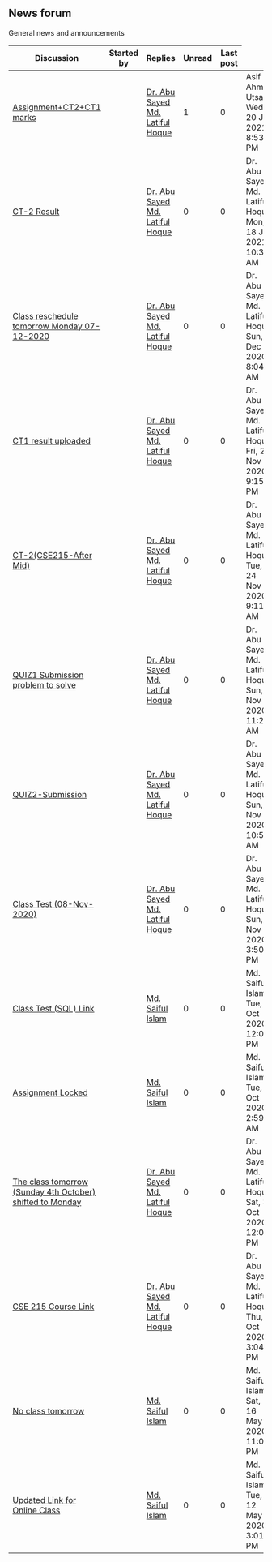 <h2>News forum</h2>General news and announcements

<br />
<table><thead><tr><th>Discussion</th><th>Started by</th><th>Replies</th><th>Unread<a href="https://moodle.cse.buet.ac.bd/mod/forum/markposts.php?f=633&mark=read&returnpage=view.php"></a></th><th>Last post</th></tr></thead><tbody>
<tr><td><a href="Assignment%2BCT2%2BCT1%20marks">Assignment+CT2+CT1 marks</a></td>
<td><a href="https://moodle.cse.buet.ac.bd/user/view.php?id=12&course=482"></a></td>
<td><a href="https://moodle.cse.buet.ac.bd/user/view.php?id=12&course=482">Dr. Abu Sayed Md. Latiful Hoque</a></td>
<td>1</td>
<td>0</td>
<td>Asif Ahmed Utsa<br />Wed, 20 Jan 2021, 8:53 PM</td>
</tr>
<tr><td><a href="CT-2%20Result">CT-2 Result</a></td>
<td><a href="https://moodle.cse.buet.ac.bd/user/view.php?id=12&course=482"></a></td>
<td><a href="https://moodle.cse.buet.ac.bd/user/view.php?id=12&course=482">Dr. Abu Sayed Md. Latiful Hoque</a></td>
<td>0</td>
<td>0</td>
<td>Dr. Abu Sayed Md. Latiful Hoque<br />Mon, 18 Jan 2021, 10:35 AM</td>
</tr>
<tr><td><a href="Class%20reschedule%20tomorrow%20Monday%2007-12-2020">Class reschedule tomorrow Monday 07-12-2020</a></td>
<td><a href="https://moodle.cse.buet.ac.bd/user/view.php?id=12&course=482"></a></td>
<td><a href="https://moodle.cse.buet.ac.bd/user/view.php?id=12&course=482">Dr. Abu Sayed Md. Latiful Hoque</a></td>
<td>0</td>
<td>0</td>
<td>Dr. Abu Sayed Md. Latiful Hoque<br />Sun, 6 Dec 2020, 8:04 AM</td>
</tr>
<tr><td><a href="CT1%20result%20uploaded">CT1 result uploaded</a></td>
<td><a href="https://moodle.cse.buet.ac.bd/user/view.php?id=12&course=482"></a></td>
<td><a href="https://moodle.cse.buet.ac.bd/user/view.php?id=12&course=482">Dr. Abu Sayed Md. Latiful Hoque</a></td>
<td>0</td>
<td>0</td>
<td>Dr. Abu Sayed Md. Latiful Hoque<br />Fri, 27 Nov 2020, 9:15 PM</td>
</tr>
<tr><td><a href="CT-2%28CSE215-After%20Mid%29">CT-2(CSE215-After Mid)</a></td>
<td><a href="https://moodle.cse.buet.ac.bd/user/view.php?id=12&course=482"></a></td>
<td><a href="https://moodle.cse.buet.ac.bd/user/view.php?id=12&course=482">Dr. Abu Sayed Md. Latiful Hoque</a></td>
<td>0</td>
<td>0</td>
<td>Dr. Abu Sayed Md. Latiful Hoque<br />Tue, 24 Nov 2020, 9:11 AM</td>
</tr>
<tr><td><a href="QUIZ1%20Submission%20problem%20to%20solve">QUIZ1 Submission problem to solve</a></td>
<td><a href="https://moodle.cse.buet.ac.bd/user/view.php?id=12&course=482"></a></td>
<td><a href="https://moodle.cse.buet.ac.bd/user/view.php?id=12&course=482">Dr. Abu Sayed Md. Latiful Hoque</a></td>
<td>0</td>
<td>0</td>
<td>Dr. Abu Sayed Md. Latiful Hoque<br />Sun, 8 Nov 2020, 11:21 AM</td>
</tr>
<tr><td><a href="QUIZ2-Submission">QUIZ2-Submission</a></td>
<td><a href="https://moodle.cse.buet.ac.bd/user/view.php?id=12&course=482"></a></td>
<td><a href="https://moodle.cse.buet.ac.bd/user/view.php?id=12&course=482">Dr. Abu Sayed Md. Latiful Hoque</a></td>
<td>0</td>
<td>0</td>
<td>Dr. Abu Sayed Md. Latiful Hoque<br />Sun, 8 Nov 2020, 10:54 AM</td>
</tr>
<tr><td><a href="Class%20Test%20%2808-Nov-2020%29">Class Test (08-Nov-2020)</a></td>
<td><a href="https://moodle.cse.buet.ac.bd/user/view.php?id=12&course=482"></a></td>
<td><a href="https://moodle.cse.buet.ac.bd/user/view.php?id=12&course=482">Dr. Abu Sayed Md. Latiful Hoque</a></td>
<td>0</td>
<td>0</td>
<td>Dr. Abu Sayed Md. Latiful Hoque<br />Sun, 1 Nov 2020, 3:50 PM</td>
</tr>
<tr><td><a href="Class%20Test%20%28SQL%29%20Link">Class Test (SQL) Link</a></td>
<td><a href="https://moodle.cse.buet.ac.bd/user/view.php?id=1131&course=482"></a></td>
<td><a href="https://moodle.cse.buet.ac.bd/user/view.php?id=1131&course=482">Md. Saiful Islam</a></td>
<td>0</td>
<td>0</td>
<td>Md. Saiful Islam<br />Tue, 6 Oct 2020, 12:09 PM</td>
</tr>
<tr><td><a href="Assignment%20Locked">Assignment Locked</a></td>
<td><a href="https://moodle.cse.buet.ac.bd/user/view.php?id=1131&course=482"></a></td>
<td><a href="https://moodle.cse.buet.ac.bd/user/view.php?id=1131&course=482">Md. Saiful Islam</a></td>
<td>0</td>
<td>0</td>
<td>Md. Saiful Islam<br />Tue, 6 Oct 2020, 2:59 AM</td>
</tr>
<tr><td><a href="The%20class%20tomorrow%20%28Sunday%204th%20October%29%20shifted%20to%20Monday">The class tomorrow (Sunday 4th October) shifted to Monday</a></td>
<td><a href="https://moodle.cse.buet.ac.bd/user/view.php?id=12&course=482"></a></td>
<td><a href="https://moodle.cse.buet.ac.bd/user/view.php?id=12&course=482">Dr. Abu Sayed Md. Latiful Hoque</a></td>
<td>0</td>
<td>0</td>
<td>Dr. Abu Sayed Md. Latiful Hoque<br />Sat, 3 Oct 2020, 12:07 PM</td>
</tr>
<tr><td><a href="CSE%20215%20Course%20Link">CSE 215 Course Link</a></td>
<td><a href="https://moodle.cse.buet.ac.bd/user/view.php?id=12&course=482"></a></td>
<td><a href="https://moodle.cse.buet.ac.bd/user/view.php?id=12&course=482">Dr. Abu Sayed Md. Latiful Hoque</a></td>
<td>0</td>
<td>0</td>
<td>Dr. Abu Sayed Md. Latiful Hoque<br />Thu, 1 Oct 2020, 3:04 PM</td>
</tr>
<tr><td><a href="No%20class%20tomorrow">No class tomorrow</a></td>
<td><a href="https://moodle.cse.buet.ac.bd/user/view.php?id=1131&course=482"></a></td>
<td><a href="https://moodle.cse.buet.ac.bd/user/view.php?id=1131&course=482">Md. Saiful Islam</a></td>
<td>0</td>
<td>0</td>
<td>Md. Saiful Islam<br />Sat, 16 May 2020, 11:02 PM</td>
</tr>
<tr><td><a href="Updated%20Link%20for%20Online%20Class">Updated Link for Online Class</a></td>
<td><a href="https://moodle.cse.buet.ac.bd/user/view.php?id=1131&course=482"></a></td>
<td><a href="https://moodle.cse.buet.ac.bd/user/view.php?id=1131&course=482">Md. Saiful Islam</a></td>
<td>0</td>
<td>0</td>
<td>Md. Saiful Islam<br />Tue, 12 May 2020, 3:01 PM</td>
</tr>
</tbody></table>

